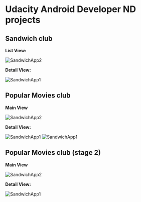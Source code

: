 # Udacity Android Developer ND projects
## Sandwich club
**List View:**

![SandwichApp2](./screenshots/SandwichApp2.png)

**Detail View:**

![SandwichApp1](./screenshots/SandwichApp1.png)


## Popular Movies club
**Main View**

![SandwichApp2](./screenshots/MoviesApp2.png)

**Detail View:**

![SandwichApp1](./screenshots/MoviesApp3.png)
![SandwichApp1](./screenshots/MoviesApp4.png)

## Popular Movies club (stage 2)
**Main View**

![SandwichApp2](./screenshots/PopularMovies2_1.png)

**Detail View:**

![SandwichApp1](./screenshots/PopularMovies2_2.png)
